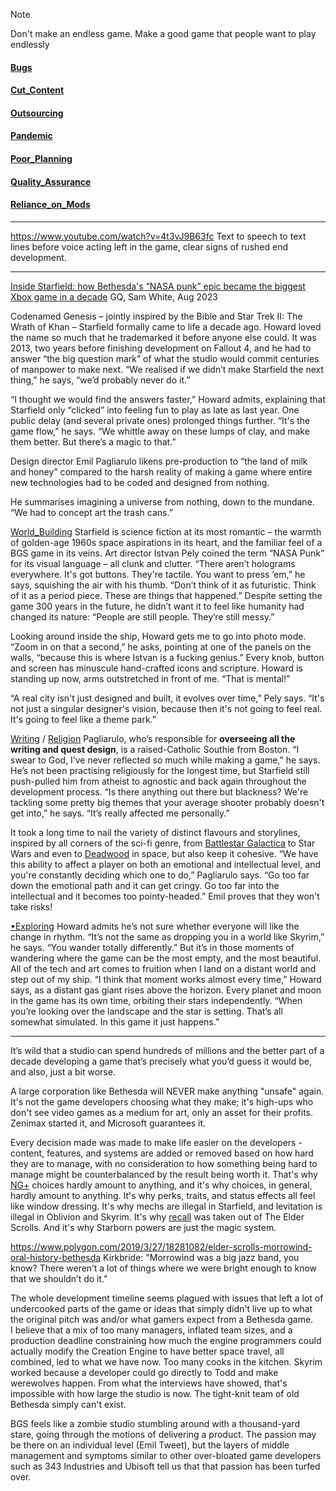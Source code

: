 > [!note] 
Don't make an endless game. Make a good game that people want to play endlessly
#### [Bugs](Development/Bugs.md)

#### [Cut_Content](Development/Cut_Content.md)

#### [Outsourcing](Development/Outsourcing.md)

#### [Pandemic](Development/Pandemic.md)

#### [Poor_Planning](Development/Poor_Planning.md)

#### [Quality_Assurance](Development/Quality_Assurance.md)

#### [Reliance_on_Mods](Development/Reliance_on_Mods.md)

--- 
https://www.youtube.com/watch?v=4t3vJ9B63fc
Text to speech to text lines before voice acting left in the game, clear signs of rushed end development.

---
[Inside Starfield: how Bethesda's “NASA punk” epic became the biggest Xbox game in a decade](https://www.gq-magazine.co.uk/article/starfield-todd-howard-interview)
GQ, Sam White, Aug 2023

Codenamed Genesis – jointly inspired by the Bible and Star Trek II: The Wrath of Khan – Starfield formally came to life a decade ago. Howard loved the name so much that he trademarked it before anyone else could. It was 2013, two years before finishing development on Fallout 4, and he had to answer “the big question mark” of what the studio would commit centuries of manpower to make next. “We realised if we didn’t make Starfield the next thing,” he says, “we’d probably never do it.”

“I thought we would find the answers faster,” Howard admits, explaining that Starfield only “clicked” into feeling fun to play as late as last year. One public delay (and several private ones) prolonged things further. “It's the game flow,” he says. “We whittle away on these lumps of clay, and make them better. But there’s a magic to that.”

Design director Emil Pagliarulo likens pre-production to “the land of milk and honey” compared to the harsh reality of making a game where entire new technologies had to be coded and designed from nothing. 

He summarises imagining a universe from nothing, down to the mundane. “We had to concept art the trash cans.”

[World_Building](Writing/World_Building.md)
Starfield is science fiction at its most romantic – the warmth of golden-age 1960s space aspirations in its heart, and the familiar feel of a BGS game in its veins. Art director Istvan Pely coined the term “NASA Punk” for its visual language – all clunk and clutter. “There aren’t holograms everywhere. It's got buttons. They're tactile. You want to press ’em,” he says, squishing the air with his thumb. “Don’t think of it as futuristic. Think of it as a period piece. These are things that happened.” Despite setting the game 300 years in the future, he didn’t want it to feel like humanity had changed its nature: “People are still people. They’re still messy.”

Looking around inside the ship, Howard gets me to go into photo mode. “Zoom in on that a second,” he asks, pointing at one of the panels on the walls, “because this is where Istvan is a fucking genius.” Every knob, button and screen has minuscule hand-crafted icons and scripture. Howard is standing up now, arms outstretched in front of me. “That is mental!”

 “A real city isn't just designed and built, it evolves over time,” Pely says. “It's not just a singular designer's vision, because then it's not going to feel real. It's going to feel like a theme park.”

[Writing](Writing/Writing.md) / [Religion](Writing/Religion.md)
Pagliarulo, who’s responsible for **overseeing all the writing and quest design**, is a raised-Catholic Southie from Boston. “I swear to God, I’ve never reflected so much while making a game,” he says. He’s not been practising religiously for the longest time, but Starfield still push-pulled him from atheist to agnostic and back again throughout the development process. “Is there anything out there but blackness? We're tackling some pretty big themes that your average shooter probably doesn't get into,” he says. “It’s really affected me personally.”

It took a long time to nail the variety of distinct flavours and storylines, inspired by all corners of the sci-fi genre, from [Battlestar Galactica](Battlestar%20Galactica) to Star Wars and even to [Deadwood](Deadwood) in space, but also keep it cohesive. “We have this ability to affect a player on both an emotional and intellectual level, and you're constantly deciding which one to do,” Pagliarulo says. “Go too far down the emotional path and it can get cringy. Go too far into the intellectual and it becomes too pointy-headed.”
	Emil proves that they won't take risks!

[•Exploring](Exploring/•Exploring.md)
Howard admits he’s not sure whether everyone will like the change in rhythm. “It’s not the same as dropping you in a world like Skyrim,” he says. “You wander totally differently.” But it’s in those moments of wandering where the game can be the most empty, and the most beautiful. All of the tech and art comes to fruition when I land on a distant world and step out of my ship. “I think that moment works almost every time,” Howard says, as a distant gas giant rises above the horizon. Every planet and moon in the game has its own time, orbiting their stars independently. “When you’re looking over the landscape and the star is setting. That’s all somewhat simulated. In this game it just happens.”

---

It’s wild that a studio can spend hundreds of millions and the better part of a decade developing a game that’s precisely what you’d guess it would be, and also, just a bit worse.

A large corporation like Bethesda will NEVER make anything "unsafe" again. It's not the game developers choosing what they make; it's high-ups who don't see video games as a medium for art, only an asset for their profits. Zenimax started it, and Microsoft guarantees it.

Every decision made was made to make life easier on the developers - content, features, and systems are added or removed based on how hard they are to manage, with no consideration to how something being hard to manage might be counterbalanced by the result being worth it. That's why [NG+](../Gameplay_Systems/NG+.md) choices hardly amount to anything, and it's why choices, in general, hardly amount to anything. It's why perks, traits, and status effects all feel like window dressing. It's why mechs are illegal in Starfield, and levitation is illegal in Oblivion and Skyrim. It's why [recall](Research/Todd_Howard_Interviews.md) was taken out of The Elder Scrolls. And it's why Starborn powers are just the magic system.

https://www.polygon.com/2019/3/27/18281082/elder-scrolls-morrowind-oral-history-bethesda
Kirkbride: "Morrowind was a big jazz band, you know? There weren’t a lot of things where we were bright enough to know that we shouldn’t do it."

The whole development timeline seems plagued with issues that left a lot of undercooked parts of the game or ideas that simply didn't live up to what the original pitch was and/or what gamers expect from a Bethesda game.  
I believe that a mix of too many managers, inflated team sizes, and a production deadline constraining how much the engine programmers could actually modify the Creation Engine to have better space travel, all combined, led to what we have now.
Too many cooks in the kitchen. Skyrim worked because a developer could go directly to Todd and make werewolves happen. From what the interviews have showed, that's impossible with how large the studio is now. The tight-knit team of old Bethesda simply can't exist.

BGS feels like a zombie studio stumbling around with a thousand-yard stare, going through the motions of delivering a product. The passion may be there on an individual level (Emil Tweet), but the layers of middle management and symptoms similar to other over-bloated game developers such as 343 Industries and Ubisoft tell us that that passion has been turfed over.

